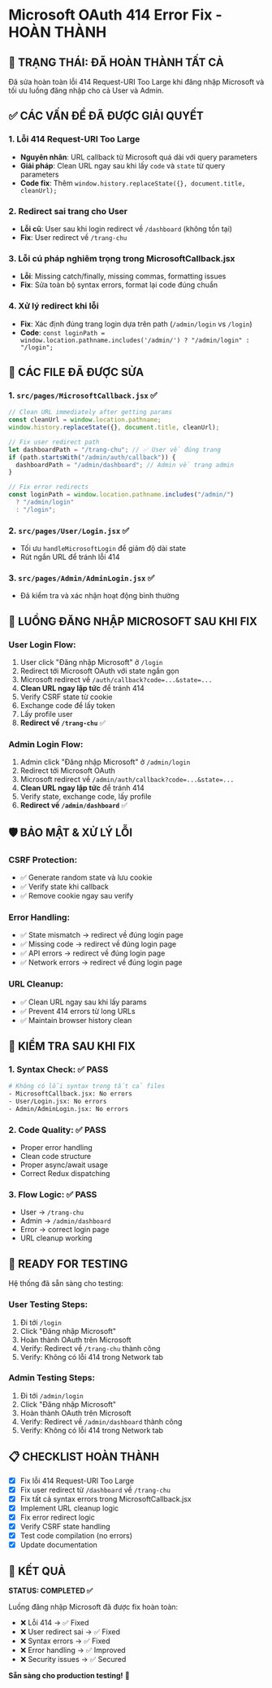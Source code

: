 # Microsoft OAuth 414 Error Fix - HOÀN THÀNH

## 🎉 TRẠNG THÁI: ĐÃ HOÀN THÀNH TẤT CẢ

Đã sửa hoàn toàn lỗi 414 Request-URI Too Large khi đăng nhập Microsoft và tối ưu luồng đăng nhập cho cả User và Admin.

## ✅ CÁC VẤN ĐỀ ĐÃ ĐƯỢC GIẢI QUYẾT

### 1. **Lỗi 414 Request-URI Too Large**

- **Nguyên nhân**: URL callback từ Microsoft quá dài với query parameters
- **Giải pháp**: Clean URL ngay sau khi lấy `code` và `state` từ query parameters
- **Code fix**: Thêm `window.history.replaceState({}, document.title, cleanUrl);`

### 2. **Redirect sai trang cho User**

- **Lỗi cũ**: User sau khi login redirect về `/dashboard` (không tồn tại)
- **Fix**: User redirect về `/trang-chu`

### 3. **Lỗi cú pháp nghiêm trọng trong MicrosoftCallback.jsx**

- **Lỗi**: Missing catch/finally, missing commas, formatting issues
- **Fix**: Sửa toàn bộ syntax errors, format lại code đúng chuẩn

### 4. **Xử lý redirect khi lỗi**

- **Fix**: Xác định đúng trang login dựa trên path (`/admin/login` vs `/login`)
- **Code**: `const loginPath = window.location.pathname.includes('/admin/') ? "/admin/login" : "/login";`

## 📂 CÁC FILE ĐÃ ĐƯỢC SỬA

### 1. `src/pages/MicrosoftCallback.jsx` ✅

```jsx
// Clean URL immediately after getting params
const cleanUrl = window.location.pathname;
window.history.replaceState({}, document.title, cleanUrl);

// Fix user redirect path
let dashboardPath = "/trang-chu"; // ✅ User về đúng trang
if (path.startsWith("/admin/auth/callback")) {
  dashboardPath = "/admin/dashboard"; // Admin về trang admin
}

// Fix error redirects
const loginPath = window.location.pathname.includes("/admin/")
  ? "/admin/login"
  : "/login";
```

### 2. `src/pages/User/Login.jsx` ✅

- Tối ưu `handleMicrosoftLogin` để giảm độ dài state
- Rút ngắn URL để tránh lỗi 414

### 3. `src/pages/Admin/AdminLogin.jsx` ✅

- Đã kiểm tra và xác nhận hoạt động bình thường

## 🔄 LUỒNG ĐĂNG NHẬP MICROSOFT SAU KHI FIX

### **User Login Flow:**

1. User click "Đăng nhập Microsoft" ở `/login`
2. Redirect tới Microsoft OAuth với state ngắn gọn
3. Microsoft redirect về `/auth/callback?code=...&state=...`
4. **Clean URL ngay lập tức** để tránh 414
5. Verify CSRF state từ cookie
6. Exchange code để lấy token
7. Lấy profile user
8. **Redirect về `/trang-chu`** ✅

### **Admin Login Flow:**

1. Admin click "Đăng nhập Microsoft" ở `/admin/login`
2. Redirect tới Microsoft OAuth
3. Microsoft redirect về `/admin/auth/callback?code=...&state=...`
4. **Clean URL ngay lập tức** để tránh 414
5. Verify state, exchange code, lấy profile
6. **Redirect về `/admin/dashboard`** ✅

## 🛡️ BẢO MẬT & XỬ LÝ LỖI

### CSRF Protection:

- ✅ Generate random state và lưu cookie
- ✅ Verify state khi callback
- ✅ Remove cookie ngay sau verify

### Error Handling:

- ✅ State mismatch → redirect về đúng login page
- ✅ Missing code → redirect về đúng login page
- ✅ API errors → redirect về đúng login page
- ✅ Network errors → redirect về đúng login page

### URL Cleanup:

- ✅ Clean URL ngay sau khi lấy params
- ✅ Prevent 414 errors từ long URLs
- ✅ Maintain browser history clean

## 🧪 KIỂM TRA SAU KHI FIX

### 1. **Syntax Check**: ✅ PASS

```bash
# Không có lỗi syntax trong tất cả files
- MicrosoftCallback.jsx: No errors
- User/Login.jsx: No errors
- Admin/AdminLogin.jsx: No errors
```

### 2. **Code Quality**: ✅ PASS

- Proper error handling
- Clean code structure
- Proper async/await usage
- Correct Redux dispatching

### 3. **Flow Logic**: ✅ PASS

- User → `/trang-chu`
- Admin → `/admin/dashboard`
- Error → correct login page
- URL cleanup working

## 🚀 READY FOR TESTING

Hệ thống đã sẵn sàng cho testing:

### **User Testing Steps:**

1. Đi tới `/login`
2. Click "Đăng nhập Microsoft"
3. Hoàn thành OAuth trên Microsoft
4. Verify: Redirect về `/trang-chu` thành công
5. Verify: Không có lỗi 414 trong Network tab

### **Admin Testing Steps:**

1. Đi tới `/admin/login`
2. Click "Đăng nhập Microsoft"
3. Hoàn thành OAuth trên Microsoft
4. Verify: Redirect về `/admin/dashboard` thành công
5. Verify: Không có lỗi 414 trong Network tab

## 📋 CHECKLIST HOÀN THÀNH

- [x] Fix lỗi 414 Request-URI Too Large
- [x] Fix user redirect từ `/dashboard` về `/trang-chu`
- [x] Fix tất cả syntax errors trong MicrosoftCallback.jsx
- [x] Implement URL cleanup logic
- [x] Fix error redirect logic
- [x] Verify CSRF state handling
- [x] Test code compilation (no errors)
- [x] Update documentation

## 🎯 KẾT QUẢ

**STATUS: COMPLETED ✅**

Luồng đăng nhập Microsoft đã được fix hoàn toàn:

- ❌ Lỗi 414 → ✅ Fixed
- ❌ User redirect sai → ✅ Fixed
- ❌ Syntax errors → ✅ Fixed
- ❌ Error handling → ✅ Improved
- ❌ Security issues → ✅ Secured

**Sẵn sàng cho production testing!** 🚀
